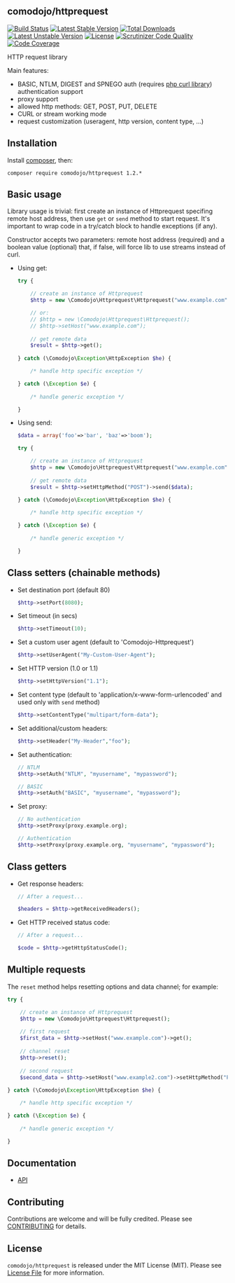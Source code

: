 ## comodojo/httprequest

[![Build Status](https://api.travis-ci.org/comodojo/httprequest.png)](http://travis-ci.org/comodojo/httprequest) [![Latest Stable Version](https://poser.pugx.org/comodojo/httprequest/v/stable)](https://packagist.org/packages/comodojo/httprequest) [![Total Downloads](https://poser.pugx.org/comodojo/httprequest/downloads)](https://packagist.org/packages/comodojo/httprequest) [![Latest Unstable Version](https://poser.pugx.org/comodojo/httprequest/v/unstable)](https://packagist.org/packages/comodojo/httprequest) [![License](https://poser.pugx.org/comodojo/httprequest/license)](https://packagist.org/packages/comodojo/httprequest) [![Scrutinizer Code Quality](https://scrutinizer-ci.com/g/comodojo/httprequest/badges/quality-score.png?b=master)](https://scrutinizer-ci.com/g/comodojo/httprequest/?branch=master) [![Code Coverage](https://scrutinizer-ci.com/g/comodojo/httprequest/badges/coverage.png?b=master)](https://scrutinizer-ci.com/g/comodojo/httprequest/?branch=master)

HTTP request library

Main features:

- BASIC, NTLM, DIGEST and SPNEGO auth (requires [php curl library](http://php.net/manual/en/book.curl.php)) authentication support
- proxy support
- allowed http methods: GET, POST, PUT, DELETE
- CURL or stream working mode
- request customization (useragent, http version, content type, ...)

## Installation

Install [composer](https://getcomposer.org/), then:

`` composer require comodojo/httprequest 1.2.* ``

## Basic usage

Library usage is trivial: first create an instance of Httprequest specifing remote host address, then use `get` or `send` method to start request. It's important to wrap code in a try/catch block to handle exceptions (if any).

Constructor accepts two parameters: remote host address (required) and a boolean value (optional) that, if false, will force lib to use streams instead of curl. 

- Using get:

    ```php
    try {
	
	    // create an instance of Httprequest
        $http = new \Comodojo\Httprequest\Httprequest("www.example.com");
    
        // or:
        // $http = new \Comodojo\Httprequest\Httprequest();
        // $http->setHost("www.example.com");
        
        // get remote data
        $result = $http->get();
        
	} catch (\Comodojo\Exception\HttpException $he) {

		/* handle http specific exception */

	} catch (\Exception $e) {
		
		/* handle generic exception */

	}

	```

- Using send:

    ```php
    $data = array('foo'=>'bar', 'baz'=>'boom');
    
    try {
	
	    // create an instance of Httprequest
        $http = new \Comodojo\Httprequest\Httprequest("www.example.com");
        
        // get remote data
        $result = $http->setHttpMethod("POST")->send($data);
        
	} catch (\Comodojo\Exception\HttpException $he) {

		/* handle http specific exception */

	} catch (\Exception $e) {
		
		/* handle generic exception */

	}

	```

## Class setters (chainable methods)

- Set destination port (default 80)

    ```php
    $http->setPort(8080);
    
    ```

- Set timeout (in secs)

    ```php
    $http->setTimeout(10);
    
    ```
    
- Set a custom user agent (default to 'Comodojo-Httprequest')

    ```php
    $http->setUserAgent("My-Custom-User-Agent");
    
    ```
    
- Set HTTP version (1.0 or 1.1)

    ```php
    $http->setHttpVersion("1.1");
    
    ```
    
- Set content type (default to 'application/x-www-form-urlencoded' and used only with `send` method)

    ```php
    $http->setContentType("multipart/form-data");
    
    ```
    
- Set additional/custom headers:

    ```php
    $http->setHeader("My-Header","foo");
    
    ```    
- Set authentication:

    ```php
    // NTLM
    $http->setAuth("NTLM", "myusername", "mypassword");
    
    // BASIC
    $http->setAuth("BASIC", "myusername", "mypassword");
    
    ```

- Set proxy:

    ```php
    // No authentication
    $http->setProxy(proxy.example.org);
    
    // Authentication
    $http->setProxy(proxy.example.org, "myusername", "mypassword");
    
    ```

## Class getters

- Get response headers:

    ```php
    // After a request...
    
    $headers = $http->getReceivedHeaders();
    
    ```
    
- Get HTTP received status code:

    ```php
    // After a request...
    
    $code = $http->getHttpStatusCode();
    
    ```

## Multiple requests

The `reset` method helps resetting options and data channel; for example:

```php
try {

    // create an instance of Httprequest
    $http = new \Comodojo\Httprequest\Httprequest();
    
    // first request
    $first_data = $http->setHost("www.example.com")->get();
    
    // channel reset
    $http->reset();
    
    // second request
    $second_data = $http->setHost("www.example2.com")->setHttpMethod("POST")->send(array("my"=>"data"));
    
} catch (\Comodojo\Exception\HttpException $he) {

	/* handle http specific exception */

} catch (\Exception $e) {
	
	/* handle generic exception */

}

```

## Documentation

- [API](https://api.comodojo.org/libs/Comodojo/Httprequest.html)

## Contributing

Contributions are welcome and will be fully credited. Please see [CONTRIBUTING](CONTRIBUTING.md) for details.

## License

`` comodojo/httprequest `` is released under the MIT License (MIT). Please see [License File](LICENSE) for more information.